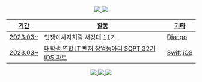 <div align="center">
<a href="https://www.instagram.com/ko.omin" target="_blank"><img src="https://img.shields.io/badge/Instagram-ff69b4?style=flat-square&logo=Instagram&logoColor=white"/>
<img src="https://img.shields.io/badge/Notion-lightgrey?style=flat-square&logo=Notion&logoColor=white"/>
</div>
<div align="center">
	
|기간|활동|기타|
|------|---|---|
|2023.03~|멋쟁이사자처럼 서경대 11기|Django|
|2023.03~|대학생 연합 IT 벤처 창업동아리 SOPT 32기 iOS 파트|Swift,iOS|

</div>
<div align="center">
	<img src="https://img.shields.io/badge/Swift-F05138?style=flat&logo=Swift&logoColor=white" />
	<img src="https://img.shields.io/badge/iOS-000000?style=flat&logo=iOS&logoColor=white" />
	<img src="https://img.shields.io/badge/Git-F05032?style=flat&logo=Git&logoColor=white" />
</div>
